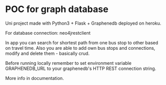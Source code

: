 # POC for graph database

Uni project made with Python3 + Flask + Graphenedb deployed on heroku.

For database connection: neo4jrestclient

In app you can search for shortest path from one bus stop to other based on travel time.
Also you are able to add own bus stops and connections, modify and delete them - basically crud.

Before running locally remember to set environment variable GRAPHENEDB_URL to your graphenedb's HTTP REST connection string.

More info in documentation.
